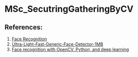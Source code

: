 # MSc_SecutringGatheringByCV



## References:
1. [Face Recognition](https://github.com/Linzaer/Ultra-Light-Fast-Generic-Face-Detector-1MB)
1. [Ultra-Light-Fast-Generic-Face-Detector-1MB](https://github.com/Linzaer/Ultra-Light-Fast-Generic-Face-Detector-1MB)
1. [Face recognition with OpenCV, Python, and deep learning](https://www.pyimagesearch.com/2018/06/18/face-recognition-with-opencv-python-and-deep-learning/)